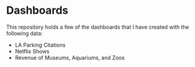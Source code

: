 # Dashboards
This repository holds a few of the dashboards that I have created with the following data:
- LA Parking Citations
- Netflix Shows
- Revenue of Museums, Aquariums, and Zoos
